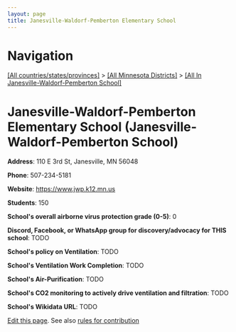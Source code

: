 ```yaml
---
layout: page
title: Janesville-Waldorf-Pemberton Elementary School
---
```

# Navigation

[[All countries/states/provinces]](../../..) > [[All Minnesota Districts]](../..) > [[All In Janesville-Waldorf-Pemberton School]](..)

# Janesville-Waldorf-Pemberton Elementary School (Janesville-Waldorf-Pemberton School)

**Address**: 110 E 3rd St, Janesville, MN 56048

**Phone**: 507-234-5181

**Website**: <https://www.jwp.k12.mn.us>

**Students**: 150

**School's overall airborne virus protection grade (0-5)**: 0

**Discord, Facebook, or WhatsApp group for discovery/advocacy for THIS school**: TODO

**School's policy on Ventilation**: TODO

**School's Ventilation Work Completion**: TODO

**School's Air-Purification**: TODO

**School's CO2 monitoring to actively drive ventilation and filtration**: TODO

**School's Wikidata URL**: TODO


[Edit this page](https://github.com/ventilate-schools/MN/edit/main/./Janesville-Waldorf-Pemberton_School/Janesville-Waldorf-Pemberton_Elementary_School.md). See also [rules for contribution](../../../contribution-rules/)